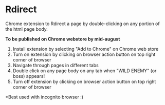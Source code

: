 # Rdirect
Chrome extension to Rdirect a page by double-clicking on any portion of the html page body.

<b>To be published on Chrome webstore by mid-august</b>

1. Install extension by selecting "Add to Chrome" on Chrome web store
2. Turn on extension by clicking on browser action button on top right corner of browser
3. Navigate through pages in different tabs
4. Double click on any page body on any tab when "WILD ENEMY" (or boss) appears!
5. Turn off extension by clicking on browser action button on top right corner of browser

*Best used with incognito browser :)


